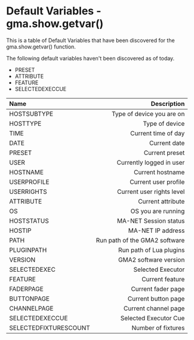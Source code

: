 # Default Variables - gma.show.getvar()

This is a table of Default Variables that have been discovered for the gma.show.getvar() function.

The following default variables haven't been discovered as of today.
- PRESET
- ATTRIBUTE
- FEATURE
- SELECTEDEXECCUE

| Name                  | Description                   |
| :---                  |                      -------: |
| HOSTSUBTYPE           | Type of device you are on     |
| HOSTTYPE              | Type of device                |
| TIME                  | Current time of day           |
| DATE                  | Current date                  |
| PRESET                | Current preset                |
| USER                  | Currently logged in user      |
| HOSTNAME              | Current hostname              |
| USERPROFILE           | Current user profile          |
| USERRIGHTS            | Current user rights level     |
| ATTRIBUTE             | Current attribute             |
| OS                    | OS you are running            |
| HOSTSTATUS            | MA-NET Session status         |
| HOSTIP                | MA-NET IP address             |
| PATH                  | Run path of the GMA2 software |
| PLUGINPATH            | Run path of Lua plugins       |
| VERSION               | GMA2 software version         |
| SELECTEDEXEC          | Selected Executor             |
| FEATURE               | Current feature               |
| FADERPAGE             | Current fader page            |
| BUTTONPAGE            | Current button page           |
| CHANNELPAGE           | Current channel page          |
| SELECTEDEXECCUE       | Selected Executor Cue         |
| SELECTEDFIXTURESCOUNT | Number of fixtures            |